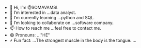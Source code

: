 - 👋 Hi, I’m @SOMAVAMSI.
- 👀 I’m interested in ...data analyst.
- 🌱 I’m currently learning ...python and SQL.
- 💞️ I’m looking to collaborate on ...software company.
- 📫 How to reach me ...feel free to contact me.
- 😄 Pronouns: ..."HE"
- ⚡ Fun fact: ...The strongest muscle in the body is the tongue. ...

<!---
SOMAVAMSI/SOMAVAMSI is a ✨ special ✨ repository because its `README.md` (this file) appears on your GitHub profile.
You can click the Preview link to take a look at your changes.
--->
